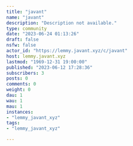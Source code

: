 ```yaml
---
title: "javant" 
name: "javant"
description: "Description not available."
type: community
date: "2023-06-24 01:13:26"
draft: false
nsfw: false
actor_id: "https://lemmy.javant.xyz/c/javant"
host: lemmy.javant.xyz
lastmod: "1969-12-31 19:00:00"
published: "2023-06-12 17:28:36"
subscribers: 3
posts: 0
comments: 0
weight: 0
dau: 1
wau: 1
mau: 1
instances:
- "lemmy_javant_xyz"
tags: 
- "lemmy_javant_xyz"

---
```

